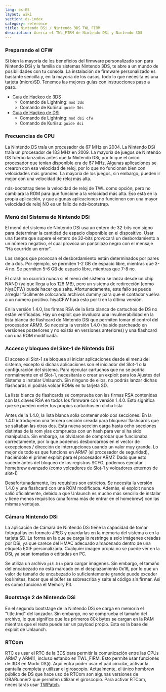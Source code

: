 ```yaml
---
lang: es-ES
layout: wiki
section: ds-index
category: reference
title: Nintendo DSi / Nintendo 3DS TWL_FIRM
description: Acerca el TWL_FIRM de Nintendo DSi y Nintendo 3DS
---
```


### Preparando el CFW
Si bien la mayoría de los beneficios del firmware personalizado son para Nintendo DSi y la familia de sistemas Nintendo 3DS, te abre a un mundo de posibilidades con tu consola. La instalación de firmware personalizado es bastante sencilla y, en la mayoría de los casos, todo lo que necesita es una tarjeta (micro)SD. Tenemos las mejores guías con instrucciones paso a paso.

- [Guía de Hackeo de 3DS](https://3ds.hacks.guide)
   - Comando de Lightning: `mod 3ds`
   - Comando de Kuriisu: `guide 3ds`
- [Guía de Hackeo de DSi](https://dsi.cfw.guide)
   - Comando de Lightning: `mod dsi cfw`
   - Comando de Kuriisu: `guide dsi`

### Frecuencias de CPU
La Nintendo DS traía un procesador de 67 MHz en 2004. La Nintendo DSi traía un procesador de 133 MHz en 2009. La mayoría de juegos de Nintendo DS fueron lanzados antes que la Nintendo DSi, por lo que el único procesador que tenían disponible era de 67 MHz. Algunas aplicaciones se crearon con esa velocidad de reloj, por lo que no funcionan bien con velocidades más grandes. La mayoría de los juegos, sin embargo, pueden ir mejor con una velocidad de reloj más alta.

nds-bootstrap tiene la velocidad de reloj de TWL como opción, pero no cambiará la ROM para que funcione a la velocidad más alta. Eso está en la propia aplicación, y que algunas aplicaciones no funcionen con una mayor velocidad de reloj NO es un fallo de nds-bootstrap.

### Menú del Sistema de Nintendo DSi
El menú del sistema de Nintendo DSi usa un entero de 32-bits con signo para determinar la cantidad de espacio disponible en el dispositivo. Usar una fuente que supere el entero de 32-bits provocará un desbordamiento a un número negativo, el cual provoca un pantallazo negro con el mensaje "Ha ocurrido un error".

Los rangos que provocan el desbordamiento están determinados por pares de a dos. Por ejemplo, se permiten 1-2 GB de espacio libre, mientras que 3-4 no. Se permiten 5-6 GB de espacio libre, mientras que 7-8 no.

El crash no ocurrirá nunca si el menú del sistema se lanza desde un chip NAND (ya que llega a los 128 MB), pero un sistema de redirección (como hiyaCFW) puede hacer que salte. Afortunadamente, este fallo se puede arreglar fácilmente colocando archivos dummy para que el contador vuelva a un número positivo. hiyaCFW hará esto por ti en la última versión.

En la versión 1.4.0, las firmas RSA de la lista blanca de cartuchos de DS no están verificadas. Hay un exploit que involucra una invulnerabilidad en la lista blanca de flashcard de Nintendo DSi que permiten tomar el control del procesador ARM9. Se necesita la versión 1.4.0 (ha sido parcheado en versiones posteriores y no existía en versiones anteriores) y una flashcard con una ROM modificada.

### Acceso y bloqueo del Slot-1 de Nintendo DSi
El acceso al Slot-1 se bloquea al iniciar aplicaciones desde el menú del sistema, excepto si dichas aplicaciones son el iniciador del Slot-1 o la configuración del sistema. Para ejecutar cartuchos que no se podría normalmente en el Slot-1, necesitarás o crear un exploit para los Ajustes del Sistema o instalar Unlaunch. Sin ninguno de ellos, no podrás lanzar dichas flashcards ni podrás volcar ROMs en tu tarjeta SD.

La lista blanca de flashcards se comprueba con las firmas RSA contenidas con las claves RSA en todos los firmware con versión 1.4.0. Esto significa que se pueden meter tus propios cartuchos en dicha lista

Antes de la 1.4.0, la lista blanca solía contener solo dos secciones. En la 1.4.0 introdujeron una tercera sección creada para bloquear flashcards que se saltaban las otras dos. Esta nueva sección carga hasta ocho secciones distintas de la rom ylas comprueba con un hash para ver si ha sido manipulada. Sin embargo, se olvidaron de comprobar que funcionaba correctamente, por lo que podemos desbordarnos en el vector de excepciones / dirección de interrupciones usando un valor muy grande. Lo mejor de todo es que funciona en ARM7 (el procesador de seguridad), haciéndolo el primer exploit para el procesador ARM7. Dado que esto sucede antes del bloqueo de los registros SCFG, podemos ejecutar homebrew avanzado (como volcadores de Slot-1 y volcadores externos de slot-1)

Desafortunadamente, los requisitos son estrictos. Se necesita la versión 1.4.0 y una flashcard con una ROM modificada. Además, el exploit nunca salió oficialmente, debido a que Unlaunch es mucho más sencillo de instalar y tiene menos requisitos (una forma más de entrar en el homebrew) con las mismas ventajas.

### Cámara Nintendo DSi
La aplicación de Cámara de Nintendo DSi tiene la capacidad de tomar fotografías en formato JPEG y guardarlas en la memoria del sistema o en la tarjeta SD. La forma en la que se carga lo restringe a solo imágenes creadas por DSi, ya que carece del HMAC adecuado almacenado dentro de una etiqueta EXIF personalizada. Cualquier imagen propia no se puede ver en la DSi, ya sean tomadas o editadas en PC.

Se utiliza un archivo `pit.bin` para cargar imágenes. Sin embargo, el tamaño del encabezado no está marcado en el desplazamiento 0x16, por lo que un valor de tamaño de encabezado lo suficientemente grande puede exceder los límites, hacer que el búfer se sobrescriba y salte al código sin firmar. Así es como funciona el Memory Pit.

### Bootstage 2 de Nintendo DSi
En el segundo bootstage de la Nintendo DSi se carga en memoria el "title.tmd" del lanzador. Sin embargo, no se comprueba el tamaño del archivo, lo que significa que los primeros 80k bytes se cargan en la RAM mientras que el resto puede ser un payload propio. Esta es la base del exploit de Unlaunch.

### RTCom
RTC es usar el RTC de la 3DS para permitir la comunicación entre las CPUs ARM7 y ARM11, incluso estando en TWL_FIRM. Esto permite usar funciones de 3DS en Modo DS(i). Aquí entra poder usar el pad circular, activar la pantalla completa y utilizar el giroscopio. Actualmente, el único hombrew público de DS que hace uso de RTCom son algunas versiones de GBARunner2 que permiten utilizar el giroscopio. Para activar RTCom, necesitarás usar [TWPatch](https://gbatemp.net/threads/542694/).
